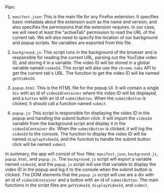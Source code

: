 Plan:

1. `manifest.json`: This is the main file for any Firefox extension. It specifies basic metadata about the extension such as the name and version, and also specifies the permissions that the extension requires. In our case, we will need at least the "activeTab" permission to read the URL of the current tab. We will also need to specify the location of our background and popup scripts. No variables are exported from this file.

2. `background.js`: This script runs in the background of the browser and is responsible for reading the current URL, parsing out the YouTube video ID, and storing it in a variable. The video ID will be stored in a global variable named `videoId`. This script will also use the `chrome.tabs` API to get the current tab's URL. The function to get the video ID will be named `getVideoId`.

3. `popup.html`: This is the HTML file for the popup UI. It will contain a single `div` with an id of `videoIdContainer` where the video ID will be displayed, and a `button` with an id of `submitButton`. When the `submitButton` is clicked, it should call a function named `submit`.

4. `popup.js`: This script is responsible for displaying the video ID in the popup and handling the submit button click. It will import the `videoId` variable from the background script and display it in the `videoIdContainer` div. When the `submitButton` is clicked, it will log the `videoId` to the console. The function to display the video ID will be named `displayVideoId`, and the function to handle the submit button click will be named `submit`.

In summary, the app will consist of four files: `manifest.json`, `background.js`, `popup.html`, and `popup.js`. The `background.js` script will export a variable named `videoId`, and the `popup.js` script will use that variable to display the video ID in the popup and log it to the console when the submit button is clicked. The DOM elements that the `popup.js` script will use are a div with an id of `videoIdContainer` and a button with an id of `submitButton`. The main functions in the script files are `getVideoId`, `displayVideoId`, and `submit`.
